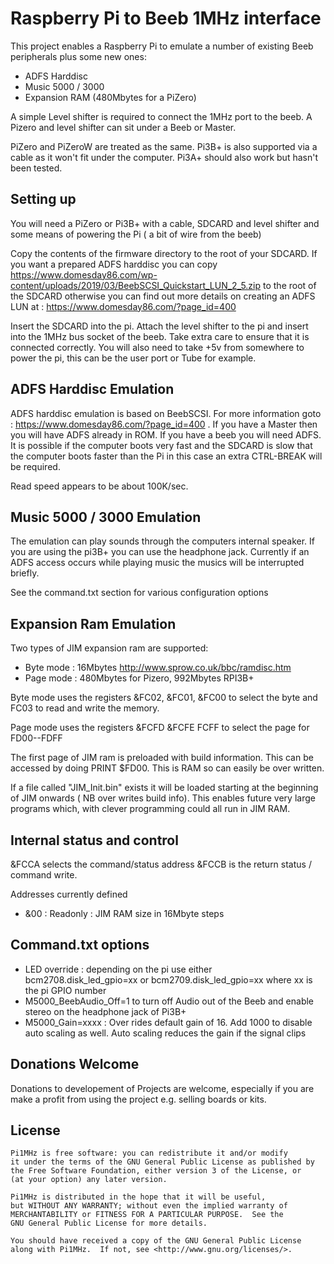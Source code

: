# Raspberry Pi to Beeb 1MHz interface

This project enables a Raspberry Pi to emulate a number of existing Beeb peripherals plus some new ones:

* ADFS Harddisc
* Music 5000 / 3000
* Expansion RAM (480Mbytes for a PiZero)

A simple Level shifter is required to connect the 1MHz port to the beeb. A Pizero and level shifter can sit under a Beeb or Master.

PiZero and PiZeroW are treated as the same. Pi3B+ is also supported via a cable as it won't fit under the computer. Pi3A+ should also work but hasn't been tested.

## Setting up

You will need a PiZero or Pi3B+ with a cable, SDCARD and level shifter and some means of powering the Pi ( a bit of wire from the beeb)

Copy the contents of the firmware directory to the root of your SDCARD. If you want a prepared ADFS harddisc you can copy https://www.domesday86.com/wp-content/uploads/2019/03/BeebSCSI_Quickstart_LUN_2_5.zip to the root of the SDCARD otherwise you can find out more details on creating an ADFS LUN at : https://www.domesday86.com/?page_id=400

Insert the SDCARD into the pi. Attach the level shifter to the pi and insert into the 1MHz bus socket of the beeb. Take extra care to ensure that it is connected correctly. You will also need to take +5v from somewhere to power the pi, this can be the user port or Tube for example.

## ADFS Harddisc Emulation

ADFS harddisc emulation is based on BeebSCSI. For more information goto : https://www.domesday86.com/?page_id=400 . If you have a Master then you will have ADFS already in ROM. If you have a beeb you will need ADFS. It is possible if the computer boots very fast and the SDCARD is slow that the computer boots faster than the Pi in this case an extra CTRL-BREAK will be required.

Read speed appears to be about 100K/sec. 

## Music 5000 / 3000 Emulation

The emulation can play sounds through the computers internal speaker. If you are using the pi3B+ you can use the headphone jack. Currently if an ADFS access occurs while playing music the musics will be interrupted briefly. 

See the command.txt section for various configuration options 

## Expansion Ram Emulation

Two types of JIM expansion ram are supported:

* Byte mode : 16Mbytes http://www.sprow.co.uk/bbc/ramdisc.htm
* Page mode : 480Mbytes for Pizero, 992Mbytes RPI3B+

Byte mode uses the registers &FC02, &FC01, &FC00 to select the byte and FC03 to read and write the memory.

Page mode uses the registers &FCFD &FCFE FCFF to select the page for FD00--FDFF

The first page of JIM ram is preloaded with build information. This can be accessed by doing PRINT $FD00. This is RAM so can easily be over written.

If a file called "JIM_Init.bin" exists it will be loaded starting at the beginning of JIM onwards ( NB over writes build info). This enables future very large programs which, with clever programming could all run in JIM RAM.

## Internal status and control

&FCCA selects the command/status address
&FCCB is the return status / command write.

Addresses currently defined
* &00 : Readonly : JIM RAM size in 16Mbyte steps

## Command.txt options

* LED override : depending on the pi use either bcm2708.disk_led_gpio=xx or bcm2709.disk_led_gpio=xx where xx is the pi GPIO number
* M5000_BeebAudio_Off=1 to turn off Audio out of the Beeb and enable stereo on the headphone jack of Pi3B+
* M5000_Gain=xxxx : Over rides default gain of 16. Add 1000 to disable auto scaling as well. Auto scaling reduces the gain if the signal clips 

## Donations Welcome

Donations to developement of Projects are welcome, especially if you are make a profit from using the project e.g. selling boards or kits.

## License

    Pi1MHz is free software: you can redistribute it and/or modify
    it under the terms of the GNU General Public License as published by
    the Free Software Foundation, either version 3 of the License, or
    (at your option) any later version.

    Pi1MHz is distributed in the hope that it will be useful,
    but WITHOUT ANY WARRANTY; without even the implied warranty of
    MERCHANTABILITY or FITNESS FOR A PARTICULAR PURPOSE.  See the
    GNU General Public License for more details.

    You should have received a copy of the GNU General Public License
    along with Pi1MHz.  If not, see <http://www.gnu.org/licenses/>.
